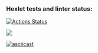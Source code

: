 ### Hexlet tests and linter status:
[![Actions Status](https://github.com/annutix/python-project-49/actions/workflows/hexlet-check.yml/badge.svg)](https://github.com/annutix/python-project-49/actions)

<a href="https://codeclimate.com/github/annutix/python-project-49/maintainability"><img src="https://api.codeclimate.com/v1/badges/8344561a4e1e452e947c/maintainability" /></a>

[![asciicast](https://asciinema.org/a/Rpa0IyVJB31LFVI1Vwn024HZb.svg)](https://asciinema.org/a/Rpa0IyVJB31LFVI1Vwn024HZb)